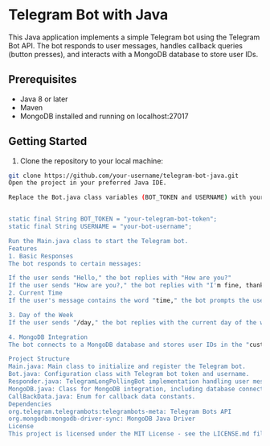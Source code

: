 # Telegram Bot with Java

This Java application implements a simple Telegram bot using the Telegram Bot API. The bot responds to user messages, handles callback queries (button presses), and interacts with a MongoDB database to store user IDs.

## Prerequisites

- Java 8 or later
- Maven
- MongoDB installed and running on localhost:27017

## Getting Started

1. Clone the repository to your local machine:

```bash
git clone https://github.com/your-username/telegram-bot-java.git
Open the project in your preferred Java IDE.

Replace the Bot.java class variables (BOT_TOKEN and USERNAME) with your Telegram bot's token and username.


static final String BOT_TOKEN = "your-telegram-bot-token";
static final String USERNAME = "your-bot-username";

Run the Main.java class to start the Telegram bot.
Features
1. Basic Responses
The bot responds to certain messages:

If the user sends "Hello," the bot replies with "How are you?"
If the user sends "How are you?," the bot replies with "I'm fine, thank you!"
2. Current Time
If the user's message contains the word "time," the bot prompts the user to know the current time. It provides an inline keyboard with "Yes" and "No thanks" options.

3. Day of the Week
If the user sends "/day," the bot replies with the current day of the week.

4. MongoDB Integration
The bot connects to a MongoDB database and stores user IDs in the "customers" collection.

Project Structure
Main.java: Main class to initialize and register the Telegram bot.
Bot.java: Configuration class with Telegram bot token and username.
Responder.java: TelegramLongPollingBot implementation handling user messages and callback queries.
MongoDB.java: Class for MongoDB integration, including database connection and user ID insertion.
CallBackData.java: Enum for callback data constants.
Dependencies
org.telegram.telegrambots:telegrambots-meta: Telegram Bots API
org.mongodb:mongodb-driver-sync: MongoDB Java Driver
License
This project is licensed under the MIT License - see the LICENSE.md file for details.
